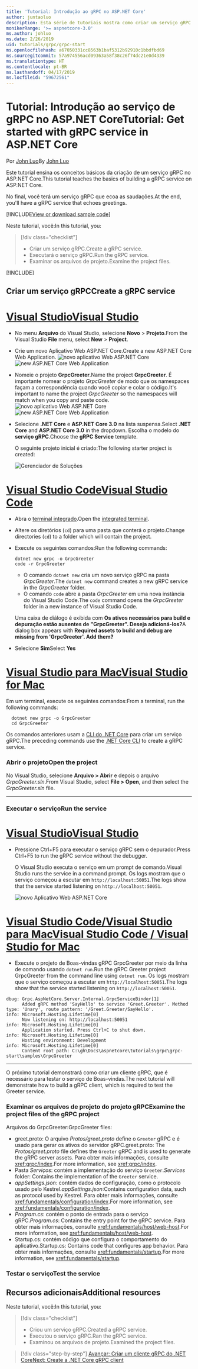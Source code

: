 ```yaml
---
title: 'Tutorial: Introdução ao gRPC no ASP.NET Core'
author: juntaoluo
description: Esta série de tutoriais mostra como criar um serviço gRPC no ASP.NET Core. Saiba como criar um projeto de serviço gRPC, editar um arquivo proto e adicionar uma chamada de streaming duplex.
monikerRange: '>= aspnetcore-3.0'
ms.author: johluo
ms.date: 2/26/2019
uid: tutorials/grpc/grpc-start
ms.openlocfilehash: a67050331cc8563b1baf5312b92910c1bbdfbd69
ms.sourcegitcommit: 57a974556acd09363a58f38c26f74dc21e0d4339
ms.translationtype: HT
ms.contentlocale: pt-BR
ms.lasthandoff: 04/17/2019
ms.locfileid: "59672561"
---
```

# <a name="tutorial-get-started-with-grpc-service-in-aspnet-core"></a><span data-ttu-id="abbbb-104">Tutorial: Introdução ao serviço de gRPC no ASP.NET Core</span><span class="sxs-lookup"><span data-stu-id="abbbb-104">Tutorial: Get started with gRPC service in ASP.NET Core</span></span>

<span data-ttu-id="abbbb-105">Por [John Luo](https://github.com/juntaoluo)</span><span class="sxs-lookup"><span data-stu-id="abbbb-105">By [John Luo](https://github.com/juntaoluo)</span></span>

<span data-ttu-id="abbbb-106">Este tutorial ensina os conceitos básicos da criação de um serviço gRPC no ASP.NET Core.</span><span class="sxs-lookup"><span data-stu-id="abbbb-106">This tutorial teaches the basics of building a gRPC service on ASP.NET Core.</span></span>

<span data-ttu-id="abbbb-107">No final, você terá um serviço gRPC que ecoa as saudações.</span><span class="sxs-lookup"><span data-stu-id="abbbb-107">At the end, you'll have a gRPC service that echoes greetings.</span></span>

[!INCLUDE[View or download sample code](~/includes/grpc/download.md)]

<span data-ttu-id="abbbb-108">Neste tutorial, você:</span><span class="sxs-lookup"><span data-stu-id="abbbb-108">In this tutorial, you:</span></span>

> [!div class="checklist"]
> * <span data-ttu-id="abbbb-109">Criar um serviço gRPC.</span><span class="sxs-lookup"><span data-stu-id="abbbb-109">Create a gRPC service.</span></span>
> * <span data-ttu-id="abbbb-110">Executará o serviço gRPC.</span><span class="sxs-lookup"><span data-stu-id="abbbb-110">Run the gRPC service.</span></span>
> * <span data-ttu-id="abbbb-111">Examinar os arquivos de projeto.</span><span class="sxs-lookup"><span data-stu-id="abbbb-111">Examine the project files.</span></span>

[!INCLUDE[](~/includes/net-core-prereqs-all-3.0.md)]

## <a name="create-a-grpc-service"></a><span data-ttu-id="abbbb-112">Criar um serviço gRPC</span><span class="sxs-lookup"><span data-stu-id="abbbb-112">Create a gRPC service</span></span>

# <a name="visual-studiotabvisual-studio"></a>[<span data-ttu-id="abbbb-113">Visual Studio</span><span class="sxs-lookup"><span data-stu-id="abbbb-113">Visual Studio</span></span>](#tab/visual-studio)

* <span data-ttu-id="abbbb-114">No menu **Arquivo** do Visual Studio, selecione **Novo** > **Projeto**.</span><span class="sxs-lookup"><span data-stu-id="abbbb-114">From the Visual Studio **File** menu, select **New** > **Project**.</span></span>
* <span data-ttu-id="abbbb-115">Crie um novo Aplicativo Web ASP.NET Core.</span><span class="sxs-lookup"><span data-stu-id="abbbb-115">Create a new ASP.NET Core Web Application.</span></span>
  <span data-ttu-id="abbbb-116">![novo aplicativo Web ASP.NET Core](grpc-start/_static/np_3_0.1.png)</span><span class="sxs-lookup"><span data-stu-id="abbbb-116">![new ASP.NET Core Web Application](grpc-start/_static/np_3_0.1.png)</span></span>
* <span data-ttu-id="abbbb-117">Nomeie o projeto **GrpcGreeter**.</span><span class="sxs-lookup"><span data-stu-id="abbbb-117">Name the project **GrpcGreeter**.</span></span> <span data-ttu-id="abbbb-118">É importante nomear o projeto *GrpcGreeter* de modo que os namespaces façam a correspondência quando você copiar e colar o código.</span><span class="sxs-lookup"><span data-stu-id="abbbb-118">It's important to name the project *GrpcGreeter* so the namespaces will match when you copy and paste code.</span></span>
  <span data-ttu-id="abbbb-119">![novo aplicativo Web ASP.NET Core](grpc-start/_static/np_3_0.2.png)</span><span class="sxs-lookup"><span data-stu-id="abbbb-119">![new ASP.NET Core Web Application](grpc-start/_static/np_3_0.2.png)</span></span>
* <span data-ttu-id="abbbb-120">Selecione **.NET Core** e **ASP.NET Core 3.0** na lista suspensa.</span><span class="sxs-lookup"><span data-stu-id="abbbb-120">Select **.NET Core** and **ASP.NET Core 3.0** in the dropdown.</span></span> <span data-ttu-id="abbbb-121">Escolha o modelo do **serviço gRPC**.</span><span class="sxs-lookup"><span data-stu-id="abbbb-121">Choose the **gRPC Service** template.</span></span>

  <span data-ttu-id="abbbb-122">O seguinte projeto inicial é criado:</span><span class="sxs-lookup"><span data-stu-id="abbbb-122">The following starter project is created:</span></span>

  ![Gerenciador de Soluções](grpc-start/_static/se3.0.png)

# <a name="visual-studio-codetabvisual-studio-code"></a>[<span data-ttu-id="abbbb-124">Visual Studio Code</span><span class="sxs-lookup"><span data-stu-id="abbbb-124">Visual Studio Code</span></span>](#tab/visual-studio-code)

* <span data-ttu-id="abbbb-125">Abra o [terminal integrado](https://code.visualstudio.com/docs/editor/integrated-terminal).</span><span class="sxs-lookup"><span data-stu-id="abbbb-125">Open the [integrated terminal](https://code.visualstudio.com/docs/editor/integrated-terminal).</span></span>
* <span data-ttu-id="abbbb-126">Altere os diretórios (`cd`) para uma pasta que conterá o projeto.</span><span class="sxs-lookup"><span data-stu-id="abbbb-126">Change directories (`cd`) to a folder which will contain the project.</span></span>
* <span data-ttu-id="abbbb-127">Execute os seguintes comandos:</span><span class="sxs-lookup"><span data-stu-id="abbbb-127">Run the following commands:</span></span>

  ```console
  dotnet new grpc -o GrpcGreeter
  code -r GrpcGreeter
  ```

  * <span data-ttu-id="abbbb-128">O comando `dotnet new` cria um novo serviço gRPC na pasta *GrpcGreeter*.</span><span class="sxs-lookup"><span data-stu-id="abbbb-128">The `dotnet new` command creates a new gRPC service in the *GrpcGreeter* folder.</span></span>
  * <span data-ttu-id="abbbb-129">O comando `code` abre a pasta *GrpcGreeter* em uma nova instância do Visual Studio Code.</span><span class="sxs-lookup"><span data-stu-id="abbbb-129">The `code` command opens the *GrpcGreeter* folder in a new instance of Visual Studio Code.</span></span>

  <span data-ttu-id="abbbb-130">Uma caixa de diálogo é exibida com **Os ativos necessários para build e depuração estão ausentes de "GrpcGreeter". Deseja adicioná-los?**</span><span class="sxs-lookup"><span data-stu-id="abbbb-130">A dialog box appears with **Required assets to build and debug are missing from 'GrpcGreeter'. Add them?**</span></span>
* <span data-ttu-id="abbbb-131">Selecione **Sim**</span><span class="sxs-lookup"><span data-stu-id="abbbb-131">Select **Yes**</span></span>

# <a name="visual-studio-for-mactabvisual-studio-mac"></a>[<span data-ttu-id="abbbb-132">Visual Studio para Mac</span><span class="sxs-lookup"><span data-stu-id="abbbb-132">Visual Studio for Mac</span></span>](#tab/visual-studio-mac)

<span data-ttu-id="abbbb-133">Em um terminal, execute os seguintes comandos:</span><span class="sxs-lookup"><span data-stu-id="abbbb-133">From a terminal, run the following commands:</span></span>

```console
  dotnet new grpc -o GrpcGreeter
  cd GrpcGreeter
```

<span data-ttu-id="abbbb-134">Os comandos anteriores usam a [CLI do .NET Core](/dotnet/core/tools/dotnet) para criar um serviço gRPC.</span><span class="sxs-lookup"><span data-stu-id="abbbb-134">The preceding commands use the [.NET Core CLI](/dotnet/core/tools/dotnet) to create a gRPC service.</span></span>

### <a name="open-the-project"></a><span data-ttu-id="abbbb-135">Abrir o projeto</span><span class="sxs-lookup"><span data-stu-id="abbbb-135">Open the project</span></span>

<span data-ttu-id="abbbb-136">No Visual Studio, selecione **Arquivo > Abrir** e depois o arquivo *GrpcGreeter.sln*.</span><span class="sxs-lookup"><span data-stu-id="abbbb-136">From Visual Studio, select **File > Open**, and then select the *GrpcGreeter.sln* file.</span></span>

<!-- End of VS tabs -->

---

### <a name="run-the-service"></a><span data-ttu-id="abbbb-137">Executar o serviço</span><span class="sxs-lookup"><span data-stu-id="abbbb-137">Run the service</span></span>

# <a name="visual-studiotabvisual-studio"></a>[<span data-ttu-id="abbbb-138">Visual Studio</span><span class="sxs-lookup"><span data-stu-id="abbbb-138">Visual Studio</span></span>](#tab/visual-studio)

* <span data-ttu-id="abbbb-139">Pressione Ctrl+F5 para executar o serviço gRPC sem o depurador.</span><span class="sxs-lookup"><span data-stu-id="abbbb-139">Press Ctrl+F5 to run the gRPC service without the debugger.</span></span>

  <span data-ttu-id="abbbb-140">O Visual Studio executa o serviço em um prompt de comando.</span><span class="sxs-lookup"><span data-stu-id="abbbb-140">Visual Studio runs the service in a command prompt.</span></span> <span data-ttu-id="abbbb-141">Os logs mostram que o serviço começou a escutar em `http://localhost:50051`.</span><span class="sxs-lookup"><span data-stu-id="abbbb-141">The logs show that the service started listening on `http://localhost:50051`.</span></span>

  ![novo Aplicativo Web ASP.NET Core](grpc-start/_static/server_start.png)

# <a name="visual-studio-code--visual-studio-for-mactabvisual-studio-codevisual-studio-mac"></a>[<span data-ttu-id="abbbb-143">Visual Studio Code/Visual Studio para Mac</span><span class="sxs-lookup"><span data-stu-id="abbbb-143">Visual Studio Code / Visual Studio for Mac</span></span>](#tab/visual-studio-code+visual-studio-mac)

* <span data-ttu-id="abbbb-144">Execute o projeto de Boas-vindas gRPC GrpcGreeter por meio da linha de comando usando `dotnet run`.</span><span class="sxs-lookup"><span data-stu-id="abbbb-144">Run the gRPC Greeter project GrpcGreeter from the command line using `dotnet run`.</span></span> <span data-ttu-id="abbbb-145">Os logs mostram que o serviço começou a escutar em `http://localhost:50051`.</span><span class="sxs-lookup"><span data-stu-id="abbbb-145">The logs show that the service started listening on `http://localhost:50051`.</span></span>

```console
dbug: Grpc.AspNetCore.Server.Internal.GrpcServiceBinder[1]
      Added gRPC method 'SayHello' to service 'Greet.Greeter'. Method type: 'Unary', route pattern: '/Greet.Greeter/SayHello'.
info: Microsoft.Hosting.Lifetime[0]
      Now listening on: http://localhost:50051
info: Microsoft.Hosting.Lifetime[0]
      Application started. Press Ctrl+C to shut down.
info: Microsoft.Hosting.Lifetime[0]
      Hosting environment: Development
info: Microsoft.Hosting.Lifetime[0]
      Content root path: C:\gh\Docs\aspnetcore\tutorials\grpc\grpc-start\samples\GrpcGreeter
```

<!-- End of combined VS/Mac tabs -->

---

<span data-ttu-id="abbbb-146">O próximo tutorial demonstrará como criar um cliente gRPC, que é necessário para testar o serviço de Boas-vindas.</span><span class="sxs-lookup"><span data-stu-id="abbbb-146">The next tutorial will demonstrate how to build a gRPC client, which is required to test the Greeter service.</span></span>

### <a name="examine-the-project-files-of-the-grpc-project"></a><span data-ttu-id="abbbb-147">Examinar os arquivos de projeto do projeto gRPC</span><span class="sxs-lookup"><span data-stu-id="abbbb-147">Examine the project files of the gRPC project</span></span>

<span data-ttu-id="abbbb-148">Arquivos do GrpcGreeter:</span><span class="sxs-lookup"><span data-stu-id="abbbb-148">GrpcGreeter files:</span></span>

* <span data-ttu-id="abbbb-149">greet.proto: O arquivo *Protos/greet.proto* define o `Greeter` gRPC e é usado para gerar os ativos do servidor gRPC.</span><span class="sxs-lookup"><span data-stu-id="abbbb-149">greet.proto: The *Protos/greet.proto* file defines the `Greeter` gRPC and is used to generate the gRPC server assets.</span></span> <span data-ttu-id="abbbb-150">Para obter mais informações, consulte <xref:grpc/index>.</span><span class="sxs-lookup"><span data-stu-id="abbbb-150">For more information, see <xref:grpc/index>.</span></span>
* <span data-ttu-id="abbbb-151">Pasta *Serviços*: contém a implementação do serviço `Greeter`.</span><span class="sxs-lookup"><span data-stu-id="abbbb-151">*Services* folder: Contains the implementation of the `Greeter` service.</span></span>
* <span data-ttu-id="abbbb-152">*appSettings.json*: contém dados de configuração, como o protocolo usado pelo Kestrel.</span><span class="sxs-lookup"><span data-stu-id="abbbb-152">*appSettings.json*:Contains configuration data, such as protocol used by Kestrel.</span></span> <span data-ttu-id="abbbb-153">Para obter mais informações, consulte <xref:fundamentals/configuration/index>.</span><span class="sxs-lookup"><span data-stu-id="abbbb-153">For more information, see <xref:fundamentals/configuration/index>.</span></span>
* <span data-ttu-id="abbbb-154">*Program.cs*: contém o ponto de entrada para o serviço gRPC.</span><span class="sxs-lookup"><span data-stu-id="abbbb-154">*Program.cs*: Contains the entry point for the gRPC service.</span></span> <span data-ttu-id="abbbb-155">Para obter mais informações, consulte <xref:fundamentals/host/web-host>.</span><span class="sxs-lookup"><span data-stu-id="abbbb-155">For more information, see <xref:fundamentals/host/web-host>.</span></span>
* <span data-ttu-id="abbbb-156">Startup.cs: contém código que configura o comportamento do aplicativo.</span><span class="sxs-lookup"><span data-stu-id="abbbb-156">Startup.cs: Contains code that configures app behavior.</span></span> <span data-ttu-id="abbbb-157">Para obter mais informações, consulte <xref:fundamentals/startup>.</span><span class="sxs-lookup"><span data-stu-id="abbbb-157">For more information, see <xref:fundamentals/startup>.</span></span>

### <a name="test-the-service"></a><span data-ttu-id="abbbb-158">Testar o serviço</span><span class="sxs-lookup"><span data-stu-id="abbbb-158">Test the service</span></span>

## <a name="additional-resources"></a><span data-ttu-id="abbbb-159">Recursos adicionais</span><span class="sxs-lookup"><span data-stu-id="abbbb-159">Additional resources</span></span>

<span data-ttu-id="abbbb-160">Neste tutorial, você:</span><span class="sxs-lookup"><span data-stu-id="abbbb-160">In this tutorial, you:</span></span>

> [!div class="checklist"]
> * <span data-ttu-id="abbbb-161">Criou um serviço gRPC.</span><span class="sxs-lookup"><span data-stu-id="abbbb-161">Created a gRPC service.</span></span>
> * <span data-ttu-id="abbbb-162">Executou o serviço gRPC.</span><span class="sxs-lookup"><span data-stu-id="abbbb-162">Ran the gRPC service.</span></span>
> * <span data-ttu-id="abbbb-163">Examinou os arquivos de projeto.</span><span class="sxs-lookup"><span data-stu-id="abbbb-163">Examined the project files.</span></span>

> [!div class="step-by-step"]
> [<span data-ttu-id="abbbb-164">Avançar: Criar um cliente gRPC do .NET Core</span><span class="sxs-lookup"><span data-stu-id="abbbb-164">Next: Create a .NET Core gRPC client</span></span>](xref:tutorials/grpc/grpc-client)